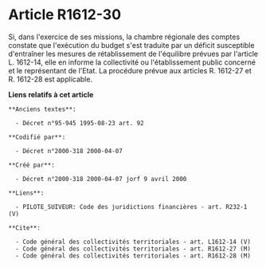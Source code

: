 # Article R1612-30

Si, dans l'exercice de ses missions, la chambre régionale des comptes constate que l'exécution du budget s'est traduite par
un déficit susceptible d'entraîner les mesures de rétablissement de l'équilibre prévues par l'article L. 1612-14, elle en
informe la collectivité ou l'établissement public concerné et le représentant de l'Etat. La procédure prévue aux articles R.
1612-27 et R. 1612-28 est applicable.

**Liens relatifs à cet article**

	**Anciens textes**:

	  - Décret n°95-945 1995-08-23 art. 92

	**Codifié par**:

	  - Décret n°2000-318 2000-04-07

	**Créé par**:

	  - Décret n°2000-318 2000-04-07 jorf 9 avril 2000

	**Liens**:

	  - PILOTE_SUIVEUR: Code des juridictions financières - art. R232-1 (V)

	**Cite**:

	  - Code général des collectivités territoriales - art. L1612-14 (V)
	  - Code général des collectivités territoriales - art. R1612-27 (M)
	  - Code général des collectivités territoriales - art. R1612-28 (M)
